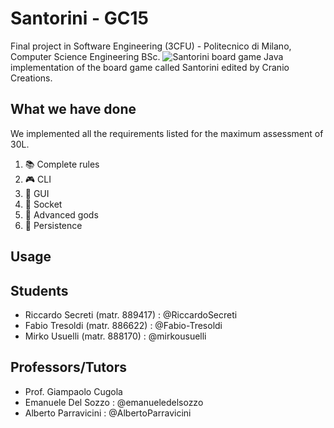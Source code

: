 # Santorini - GC15
Final project in Software Engineering (3CFU) - Politecnico di Milano, Computer Science Engineering BSc.
![Santorini board game](https://www.playbazar.it/11316-large/santorini.jpg)
Java implementation of the board game called Santorini edited by Cranio Creations.

## What we have done
We implemented all the requirements listed for the maximum assessment of 30L.
1) :books: Complete rules
2) :video_game: CLI
3) :palm_tree: GUI
4) :satellite: Socket
5) :trident: Advanced gods
6) :floppy_disk: Persistence

## Usage

## Students
- Riccardo Secreti (matr. 889417)   :   @RiccardoSecreti
- Fabio Tresoldi (matr. 886622)     :   @Fabio-Tresoldi
- Mirko Usuelli (matr. 888170)      :   @mirkousuelli

## Professors/Tutors
- Prof. Giampaolo Cugola
- Emanuele Del Sozzo        :     @emanueledelsozzo
- Alberto Parravicini       :     @AlbertoParravicini
